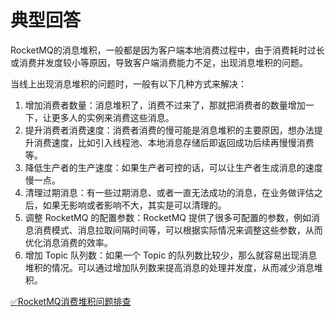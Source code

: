 # 典型回答


RocketMQ的消息堆积，一般都是因为客户端本地消费过程中，由于消费耗时过长或消费并发度较小等原因，导致客户端消费能力不足，出现消息堆积的问题。

  
当线上出现消息堆积的问题时，一般有以下几种方式来解决：



1. 增加消费者数量：消息堆积了，消费不过来了，那就把消费者的数量增加一下，让更多人的实例来消费这些消息。
2. 提升消费者消费速度：消费者消费的慢可能是消息堆积的主要原因，想办法提升消费速度，比如引入线程池、本地消息存储后即返回成功后续再慢慢消费等。
3. 降低生产者的生产速度：如果生产者可控的话，可以让生产者生成消息的速度慢一点。
4. 清理过期消息：有一些过期消息、或者一直无法成功的消息，在业务做评估之后，如果无影响或者影响不大，其实是可以清理的。
5. 调整 RocketMQ 的配置参数：RocketMQ 提供了很多可配置的参数，例如消息消费模式、消息拉取间隔时间等，可以根据实际情况来调整这些参数，从而优化消息消费的效率。
6. 增加 Topic 队列数：如果一个 Topic 的队列数比较少，那么就容易出现消息堆积的情况。可以通过增加队列数来提高消息的处理并发度，从而减少消息堆积。



[✅RocketMQ消费堆积问题排查](https://www.yuque.com/hollis666/qyhor6/za04hyyegpeg4h2i)


